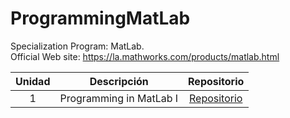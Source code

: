 # ProgrammingMatLab

Specialization Program: MatLab.  
Official Web site: https://la.mathworks.com/products/matlab.html  

| Unidad | Descripción | Repositorio |
|:----:|:-----:|:-----:|
| 1 | Programming in MatLab I | [Repositorio](https://github.com/jairomqcode/ProgrammingMatLab/tree/main/Programming%20in%20MatLab%20I) |

